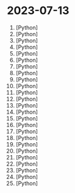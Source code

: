 # 2023-07-13

1. [](https://github.comundefined "Ask Questions in natural language and get Answers backed by private sources. Connects to tools like Slack, GitHub, Confluence, etc.") [Python]
2. [](https://github.comundefined "Original reference implementation of 3D Gaussian Splatting for Real-Time Radiance Field Rendering") [Python]
3. [](https://github.comundefined "GPT based autonomous agent that does online comprehensive research on any given topic") [Python]
4. [](https://github.comundefined "Real-time face swap for PC streaming or video calls") [Python]
5. [](https://github.comundefined "one-click deepfake (face swap)") [Python]
6. [](https://github.comundefined "Unofficial and reverse-engineered Threads (threads.net) Python API wrapper. Supports read and write capabilities.") [Python]
7. [](https://github.comundefined "⚡ Building applications with LLMs through composability ⚡") [Python]
8. [](https://github.comundefined "Book_4_《矩阵力量》 | 鸢尾花书：从加减乘除到机器学习；上架！") [Python]
9. [](https://github.comundefined "Official implementation of the paper Segment Everything Everywhere All at Once") [Python]
10. [](https://github.comundefined "👋 Hey there new grad🎉! We've put together a collection of full-time job openings for SWE, Quant, PM and tech roles in 2024! 🚀") [Python]
11. [](https://github.comundefined "Easy-to-use fine-tuning framework using PEFT (PT+SFT+RLHF with QLoRA)") [Python]
12. [](https://github.comundefined "The uncompromising Python code formatter") [Python]
13. [](https://github.comundefined "the first library to let you embed a developer agent in your own app!") [Python]
14. [](https://github.comundefined "🔍 Haystack is an open source NLP framework to interact with your data using Transformer models and LLMs (GPT-4, ChatGPT and alike). Haystack offers production-ready tools to quickly build complex question answering, semantic search, text generation applications, and more.") [Python]
15. [](https://github.comundefined "Video-LLaMA: An Instruction-tuned Audio-Visual Language Model for Video Understanding") [Python]
16. [](https://github.comundefined "Official code for DragDiffusion") [Python]
17. [](https://github.comundefined "Magnificent app which corrects your previous console command.") [Python]
18. [](https://github.comundefined "A large-scale 7B pretraining language model developed by BaiChuan-Inc.") [Python]
19. [](https://github.comundefined "(Previously Pynecone) 🕸 Web apps in pure Python 🐍") [Python]
20. [](https://github.comundefined "Top disclosed reports from HackerOne") [Python]
21. [](https://github.comundefined "OCR图片转文字识别软件，完全离线。截屏/批量导入图片，支持多国语言、合并段落、竖排文字。可排除水印区域，提取干净的文本。基于 PaddleOCR 。") [Python]
22. [](https://github.comundefined "Stable Diffusion XL 0.9 Demo webui extension") [Python]
23. [](https://github.comundefined "An open source implementation of OpenAI's ChatGPT Code interpreter") [Python]
24. [](https://github.comundefined "ModelScope: bring the notion of Model-as-a-Service to life.") [Python]
25. [](https://github.comundefined "🩹Editing large language models within 10 seconds⚡") [Python]
